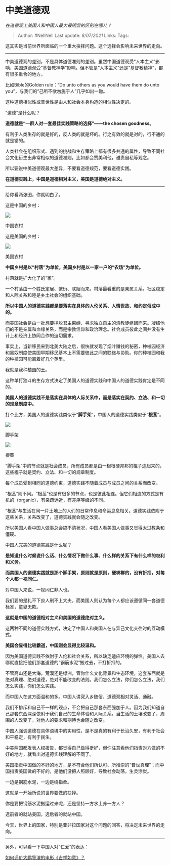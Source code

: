 # 中美道德观
*在道德观上美国人和中国人最大最明显的区别在哪儿？*

> Author: #NellNell 
Last update: *8/07/2021* 
Links:
Tags:    


这其实是当前世界所面临的一个重大抉择问题。这个选择会影响未来世界的走向。

---

中美道德观的差别，不是具体道德准则的差别。虽然中国道德观受“人本主义”影响，美国道德观受“基督教神学”影响。但不管是“人本主义”还是“基督教精神”，都有很多重合的地方。

比如Bible的Golden rule：“Do unto others as you would have them do unto you”，与我们的“己所不欲勿施于人”几乎如出一辙。

这种道德相似性或普世性是由人和社会本身构造的相似性决定的。

“道德”是什么呢？

**道德就是“一群人对一套最佳实践策略的选择”——the chosen goodness。**

有利于人类生存的就是好的，反人类的就是坏的。行之有效的就是对的，行不通的就是错的。

人类社会在组织形式、遇到的挑战和生存策略上都有很多共通的属性，导致不同社会文化衍生出非常相似的道德准则，比如都会赞美利他，谴责自私等观念。

所以要说中美道德观最大差异，不要看道德规范，要看道德实践。

**在道德实践上，中国是道德相对主义，美国是道德绝对主义。**

---

给你看两张图，你就明白了。

这是中国的乡村：

![](https://pic2.zhimg.com/50/v2-b9893f0268b7af8e8805b716c9e4a4f4_hd.jpg?source=1940ef5c)

中国农村

这是美国的乡村：

![](https://pic2.zhimg.com/50/v2-97f1db560ad8b5dfadbd7f0ea38abee5_hd.jpg?source=1940ef5c)

美国农村

**中国乡村是以“村落”为单位，美国乡村是以一家一户的“农场”为单位。**

村落就是扩大化了的“家”。

一个村落由一个姓氏定居、繁衍、联姻而来。村落最看重的是亲属关系。社区稳定和人际关系和睦是乡土社会的组织基础。

**所以中国人的道德实践都是要落实在具体的人伦关系、人情世故、和约定俗成中的。**

而美国社会是由一批想要挣脱君主束缚、寻求独立自主的清教徒组团而来。凝结他们的不是亲属和血缘关系，而是宗教信仰和政治理念。社会成员彼此之间并没有生计上和经济上协同合作的迫切需求。

事实上，当新移民来到北美大陆之后，很快就发现了烟叶赚钱的秘密，种植园经济和黑奴制度使美国早期移民基本上不需要彼此之间的联络与协助。你的种植园和我的种植园可能离着好几个英里。

我就是我种植园的王。

这种单打独斗的生存方式决定了美国人的道德实践和中国人的道德实践肯定是不同的。

**美国人的道德实践不是落实在具体的人际关系中，而是落实在契约、立法、和一切的规章制度中。**

打个比方，美国人的道德实践类似于“**脚手架**”，中国人的道德实践类似于“**根茎**”。

![](https://pic1.zhimg.com/50/v2-4e4bd0e308565c177f4dff9c274fff6c_hd.jpg?source=1940ef5c)

脚手架

  

![](https://pic3.zhimg.com/50/v2-13d673a6fa1b80e8649f2fb71b92def1_hd.jpg?source=1940ef5c)

根茎

“脚手架”中的节点就是社会成员，所有成员都是由一根根硬邦邦的棍子连起来的，这些棍子就是契约、立法、和一切的规章制度。

每个成员受到相同的道德约束，道德实践不随着成员与成员之间的关系而改变。

“根茎”则不同。“根茎”也是有很多的节点，也是彼此相连。但它们相连的方式是有机的（organic），有亲疏远近，有差序等级的不同。

“根茎”与生活在同一片土地上的人们的日常作息和命运息息相关。道德实践依附于这些关系，关系改变了，道德实践就会随之改变。

所以美国人看中国人做事总会搞不清状况，中国人看美国人做事又觉得太过教条和僵硬。

中国人完美的道德实践是什么呢？

**是知道什么时候说什么话、什么情况下做什么事、什么样的关系下有什么样的权利和义务。**

**而美国人的道德实践就是那个脚手架，原则就是原则，硬梆梆的，没有折扣，对每个人都一视同仁。**

对中国人来说，一视同仁非人也。

我们要的是礼不下庶人刑不上大夫。而美国人则认为每个人都应该遵循同一套道德标准，童叟无欺。

**这就是中国的道德相对主义和美国的道德绝对主义。**

这两种不同的道德实践方式，决定了中国人和美国人在与异己文化交往时的互动模式。

**美国会显得比较霸道，中国则会显得比较温和。**

因为美国道德实践不依附于人伦和社会关系，所以缺乏适应环境的弹性。美国人去哪就直接把他们那套道德的“钢筋水泥”搬过去，不打折扣的。

不管高山还是大海，荒漠还是绿洲，管你什么文化背景和生态环境，这套东西就是绝对真理、绝对道德，绝对不能改变的法则。我们怎么立法，你们怎么立法，我们怎么实践，你们怎么实践。

而中国人在这方面温和的多。中国人讲究入乡随俗，道德观相对灵活、通融。

我们不排斥和自己不一样的观点，不会把自己那套东西强加于人。因为我们知道自己那套东西深深依附于我们自己的生命体验和人际关系。当生活的土壤改变了，周围的人改变了，对他人的要求和期待也会随之改变。

中国人强调道德在具体语境中的实用性，是不是真的有利于长治久安，有利于社会和平稳定，有利于民生。

中美两国都发表人权报告，都觉得自己做得挺好，但你注意看他们指责对方做的不好的地方，就看出对道德实践理解的不同了。

美国指责中国做的不好的地方，是不符合他们所认可、所推崇的“普世真理”；而中国指责美国做的不好的，是他们没把人照顾好，导致社会动荡，生灵涂炭。

一边是钢筋水泥，一边是绕指柔。

这就是一开始所说的世界要做的抉择。

你是要把钢筋水泥搬运过来呢，还是坚持一方水土养一方人？

选前者的就站美国，选后者的就站中国。

今天，世界上的国家，特别是亚非拉国家对这个问题的回答，将决定未来世界的走向。

---

  

另外，可以看一下中国人对“仁爱”的表达：

[如何评价大鹏导演的电影《吉祥如意》？](https://www.zhihu.com/question/409589663/answer/1768068760)